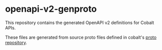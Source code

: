 # openapi-v2-genproto

This repository contains the generated OpenAPI v2 definitions for Cobalt APIs.

These files are generated from source proto files defined in cobalt's [proto
repository](https://github.com/cobaltspeech/proto).
